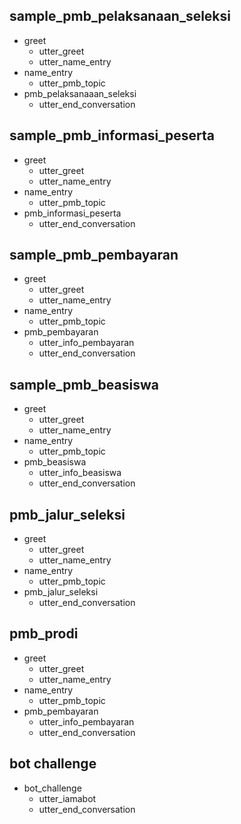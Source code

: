 ## sample_pmb_pelaksanaan_seleksi
* greet
  - utter_greet
  - utter_name_entry
* name_entry
  - utter_pmb_topic
* pmb_pelaksanaaan_seleksi
  - utter_end_conversation

## sample_pmb_informasi_peserta
* greet
  - utter_greet
  - utter_name_entry
* name_entry
  - utter_pmb_topic
* pmb_informasi_peserta
  - utter_end_conversation

## sample_pmb_pembayaran
* greet
  - utter_greet
  - utter_name_entry
* name_entry
  - utter_pmb_topic
* pmb_pembayaran
  - utter_info_pembayaran
  - utter_end_conversation

## sample_pmb_beasiswa
* greet
  - utter_greet
  - utter_name_entry
* name_entry
  - utter_pmb_topic
* pmb_beasiswa
  - utter_info_beasiswa
  - utter_end_conversation

## pmb_jalur_seleksi
* greet
  - utter_greet
  - utter_name_entry
* name_entry
  - utter_pmb_topic
* pmb_jalur_seleksi
  - utter_end_conversation

## pmb_prodi
* greet
  - utter_greet
  - utter_name_entry
* name_entry
  - utter_pmb_topic
* pmb_pembayaran
  - utter_info_pembayaran
  - utter_end_conversation

## bot challenge
* bot_challenge
  - utter_iamabot
  - utter_end_conversation
